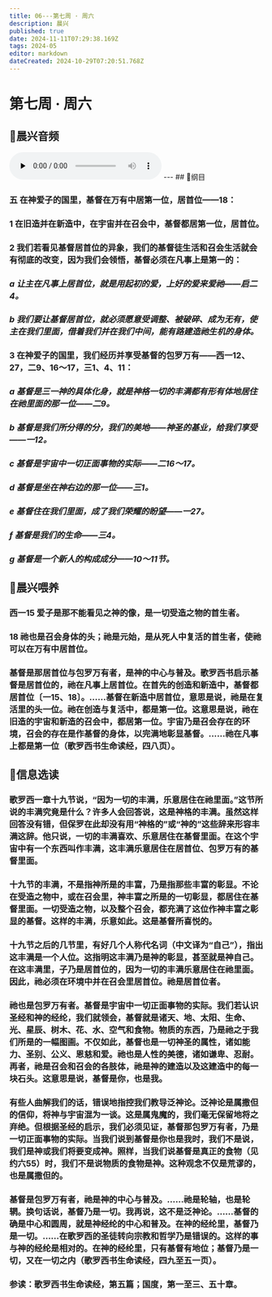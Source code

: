 ```yaml
---
title: 06---第七周 · 周六
description: 晨兴
published: true
date: 2024-11-11T07:29:38.169Z
tags: 2024-05
editor: markdown
dateCreated: 2024-10-29T07:20:51.768Z
---
```


# 第七周 · 周六

## 🎵晨兴音频
<audio id="audio" controls="" preload="none">
      <source id="mp3" src="/2024-05/week7/week7day6.mp3">
</audio>
---
## 📖纲目

### 五   在神爱子的国里，基督在万有中居第一位，居首位——18：

### 1   在旧造并在新造中，在宇宙并在召会中，基督都居第一位，居首位。

### 2   我们若看见基督居首位的异象，我们的基督徒生活和召会生活就会有彻底的改变，因为我们会领悟，基督必须在凡事上是第一的：

### *a   让主在凡事上居首位，就是用起初的爱，上好的爱来爱祂——启二4。*

### *b   我们要让基督居首位，就必须愿意受调整、被破碎、成为无有，使主在我们里面，借着我们并在我们中间，能有路建造祂生机的身体。*

### 3   在神爱子的国里，我们经历并享受基督的包罗万有——西一12、27，二9、16～17，三1、4、11：

### *a   基督是三一神的具体化身，就是神格一切的丰满都有形有体地居住在祂里面的那一位——二9。*

### *b   基督是我们所分得的分，我们的美地——神圣的基业，给我们享受——一12。*

### *c   基督是宇宙中一切正面事物的实际——二16～17。*

### *d   基督是坐在神右边的那一位——三1。*

### *e   基督住在我们里面，成了我们荣耀的盼望——一27。*

### *f   基督是我们的生命——三4。*

### *g   基督是一个新人的构成成分——10～11节。*

## 📖晨兴喂养

### 西一15    爱子是那不能看见之神的像，是一切受造之物的首生者。

### 18    祂也是召会身体的头；祂是元始，是从死人中复活的首生者，使祂可以在万有中居首位。

### 基督是那居首位与包罗万有者，是神的中心与普及。歌罗西书启示基督是居首位的，祂在凡事上居首位。在首先的创造和新造中，基督都居首位〔一15、18〕。……基督在新造中居首位，意思是说，祂是在复活里的头一位。祂在创造与复活中，都是第一位。这意思是说，祂在旧造的宇宙和新造的召会中，都居第一位。宇宙乃是召会存在的环境，召会的存在是作基督的身体，以完满地彰显基督。……祂在凡事上都是第一位（歌罗西书生命读经，四八页）。

## 📖信息选读

### 歌罗西一章十九节说，“因为一切的丰满，乐意居住在祂里面。”这节所说的丰满究竟是什么？许多人会回答说，这是神格的丰满。虽然这样回答没有错，但保罗在此却没有用“神格的”或“神的”这些辞来形容丰满这辞。他只说，一切的丰满喜欢、乐意居住在基督里面。在这个宇宙中有一个东西叫作丰满，这丰满乐意居住在居首位、包罗万有的基督里面。

### 十九节的丰满，不是指神所是的丰富，乃是指那些丰富的彰显。不论在受造之物中，或在召会里，神丰富之所是的一切彰显，都居住在基督里面。一切受造之物，以及整个召会，都充满了这位作神丰富之彰显的基督。这样的丰满，乐意如此。这是基督所喜悦的。

### 十九节之后的几节里，有好几个人称代名词（中文译为“自己”），指出这丰满是一个人位。这指明这丰满乃是神的彰显，甚至就是神自己。在这丰满里，子乃是居首位的，因为一切的丰满乐意居住在祂里面。因此，祂必须在环境中并在召会里居首位。祂是居首位者。

### 祂也是包罗万有者。基督是宇宙中一切正面事物的实际。我们若认识圣经和神的经纶，我们就领会，基督就是诸天、地、太阳、生命、光、星辰、树木、花、水、空气和食物。物质的东西，乃是祂之于我们所是的一幅图画。不仅如此，基督也是一切神圣的属性，诸如能力、圣别、公义、恩慈和爱。祂也是人性的美德，诸如谦卑、忍耐。再者，祂是召会和召会的各肢体，祂是神的建造以及这建造中的每一块石头。这意思是说，基督是你，也是我。

### 有些人曲解我们的话，错误地指控我们教导泛神论。泛神论是属撒但的信仰，将神与宇宙混为一谈。这是属鬼魔的，我们毫无保留地将之弃绝。但根据圣经的启示，我们必须见证，基督那包罗万有者，乃是一切正面事物的实际。当我们说到基督是你也是我时，我们不是说，我们是神或我们将要变成神。照样，当我们说基督是真正的食物（见约六55）时，我们不是说物质的食物是神。这种观念不仅是荒谬的，也是属撒但的。

### 基督是包罗万有者，祂是神的中心与普及。……祂是轮轴，也是轮辋。换句话说，基督乃是一切。我再说，这不是泛神论。……基督的确是中心和圆周，就是神经纶的中心和普及。在神的经纶里，基督乃是一切。……在歌罗西的圣徒转向宗教和哲学乃是错误的。这样的事与神的经纶是相对的。在神的经纶里，只有基督有地位；基督乃是一切，又在一切之内（歌罗西书生命读经，四九至五一页）。

### 参读：歌罗西书生命读经，第五篇；国度，第一至三、五十章。

<!-- Google tag (gtag.js) -->

<script async src="https://www.googletagmanager.com/gtag/js?id=G-1P8709Z16T"></script>
<script>
  window.dataLayer = window.dataLayer || [];
  function gtag(){dataLayer.push(arguments);}
  gtag('js', new Date());

  gtag('config', 'G-1P8709Z16T');
</script>